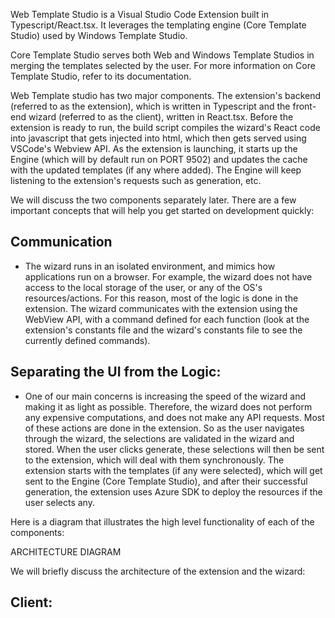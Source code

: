 Web Template Studio is a Visual Studio Code Extension built in Typescript/React.tsx. It leverages the templating engine (Core Template Studio) used by Windows Template Studio.

Core Template Studio serves both Web and Windows Template Studios in merging the templates selected by the user. For more information on Core Template Studio, refer to its documentation.

Web Template studio has two major components. The extension's backend (referred to as the extension), which is written in Typescript and the front-end wizard (referred to as the client), written in React.tsx.
Before the extension is ready to run, the build script compiles the wizard's React code into javascript that gets injected into html, which then gets served using VSCode's Webview API. As the extension is launching, it starts up the Engine (which will by default run on PORT 9502) and updates the cache with the updated templates (if any where added). The Engine will keep listening to the extension's requests such as generation, etc.

We will discuss the two components separately later. There are a few important concepts that will help you get started on development quickly:

## **Communication**

- The wizard runs in an isolated environment, and mimics how applications run on a browser. For example, the wizard does not have access to the local storage of the user, or any of the OS's resources/actions. For this reason, most of the logic is done in the extension. The wizard communicates with the extension using the WebView API, with a command defined for each function (look at the extension's constants file and the wizard's constants file to see the currently defined commands).

## **Separating the UI from the Logic**:

- One of our main concerns is increasing the speed of the wizard and making it as light as possible. Therefore, the wizard does not perform any expensive computations, and does not make any API requests. Most of these actions are done in the extension. So as the user navigates through the wizard, the selections are validated in the wizard and stored. When the user clicks generate, these selections will then be sent to the extension, which will deal with them synchronously. The extension starts with the templates (if any were selected), which will get sent to the Engine (Core Template Studio), and after their successful generation, the extension uses Azure SDK to deploy the resources if the user selects any.

Here is a diagram that illustrates the high level functionality of each of the components:

ARCHITECTURE DIAGRAM

We will briefly discuss the architecture of the extension and the wizard:

## **Client**:
